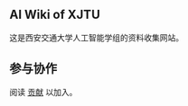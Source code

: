 ## AI Wiki of XJTU

这是西安交通大学人工智能学组的资料收集网站。

## 参与协作

阅读 [贡献](https://xjtu-ai.github.io/contribute/) 以加入。